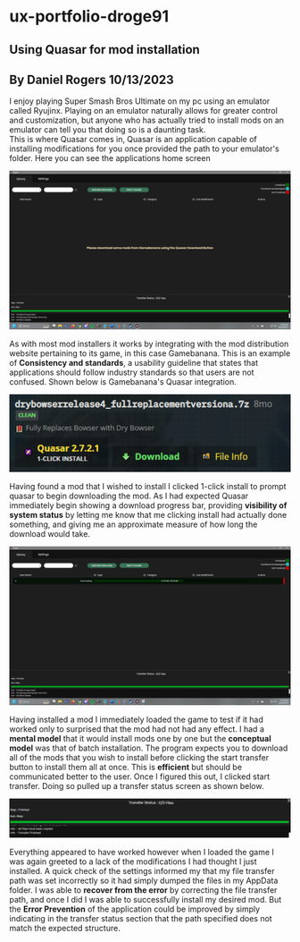 # ux-portfolio-droge91
## Using Quasar for mod installation
## By Daniel Rogers 10/13/2023
I enjoy playing Super Smash Bros Ultimate on my pc using an emulator called Ryujinx.  Playing on an emulator naturally allows for greater control and customization, but anyone who has actually tried to install mods on an emulator can tell you that doing so is a daunting task.  
This is where Quasar comes in, Quasar is an application capable of installing modifications for you once provided the path to your emulator's folder.  Here you can see the applications home screen

![Quasar home screen](/assets/Quasar_home.png)

As with most mod installers it works by integrating with the mod distribution website pertaining to its game, in this case Gamebanana.  This is an example of **Consistency and standards**, a usability guideline that states that applications should follow industry standards so that users are not confused. Shown below is Gamebanana's Quasar integration.

![gamebanana integration](/assets/Quasar_integration.png)

Having found a mod that I wished to install I clicked 1-click install to prompt quasar to begin downloading the mod.  As I had expected Quasar immediately begin showing a download progress bar, providing **visibility of system status** by letting me know that me clicking install had actually done something, and giving me an approximate measure of how long the download would take. 

![Quasar Download](/assets/Quasar_down.png)

Having installed a mod I immediately loaded the game to test if it had worked only to surprised that the mod had not had any effect.  I had a **mental model** that it would install mods one by one but the **conceptual model** was that of batch installation.  The program expects you to download all of the mods that you wish to install before clicking the start transfer button to install them all at once.  This is **efficient** but should be communicated better to the user.
Once I figured this out, I clicked start transfer.  Doing so pulled up a transfer status screen as shown below.

![Transfer status](/assets/quasar_transfer.png)

Everything appeared to have worked however when I loaded the game I was again greeted to a lack of the modifications I had thought I just installed. A quick check of the settings informed my that my file transfer path was set incorrectly so it had simply dumped the files in my AppData folder.  I was able to **recover from the error** by correcting the file transfer path, and once I did I was able to successfully install my desired mod.  But the **Error Prevention** of the application could be improved by simply indicating in the transfer status section that the path specified does not match the expected structure.
